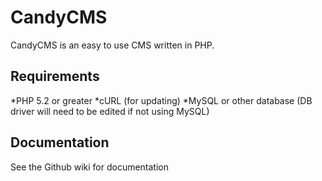 # CandyCMS
CandyCMS is an easy to use CMS written in PHP.

## Requirements
*PHP 5.2 or greater
*cURL (for updating)
*MySQL or other database (DB driver will need to be edited if not using MySQL)

## Documentation
See the Github wiki for documentation